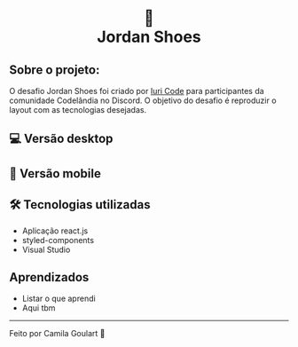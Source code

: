 <h1 align="center">
  👟 <br> Jordan Shoes </h1>


## Sobre o projeto:

O desafio Jordan Shoes foi criado por <a href="https://github.com/iuricode">Iuri Code</a> para participantes da comunidade Codelândia no Discord. O objetivo do desafio é reproduzir o layout com as tecnologias desejadas.

## 💻 Versão desktop 


## 📱 Versão mobile 

## 🛠 Tecnologias utilizadas

* Aplicação react.js 
* styled-components
* Visual Studio


## Aprendizados
* Listar o que aprendi
* Aqui tbm

<hr/>

<p> Feito por Camila Goulart 💖</p>
